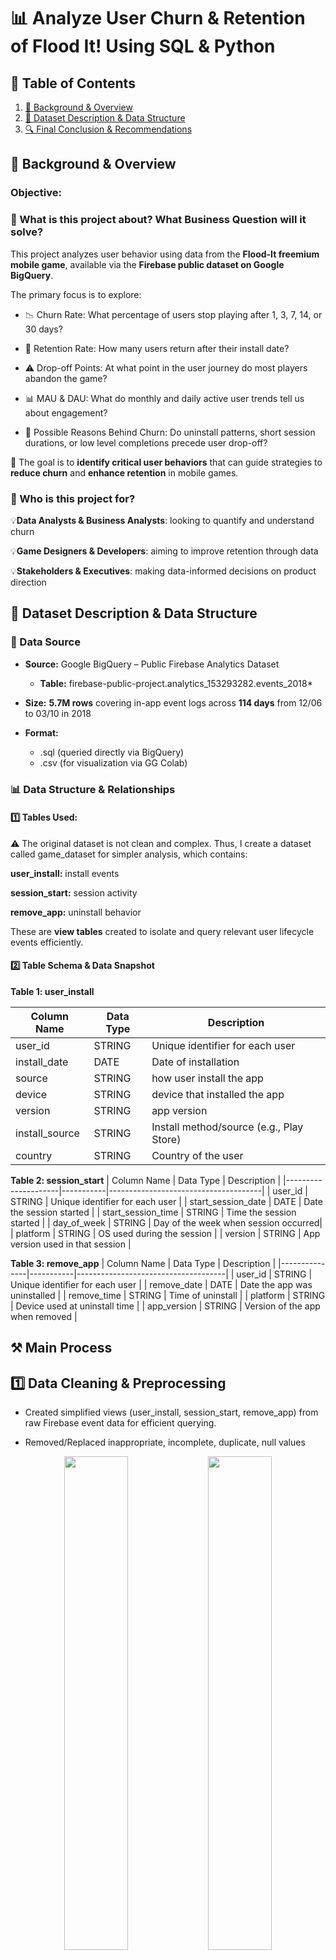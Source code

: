 # 📊 Analyze User Churn & Retention of Flood It! Using SQL & Python


## 📄 **Table of Contents**
1. [📌 Background & Overview](#background--overview)  
2. [📂 Dataset Description & Data Structure](#dataset-description--data-structure)  
3. [🔍 Final Conclusion & Recommendations](#final-conclusion--recommendations)  


## 📌 **Background & Overview**

### Objective:
### 📖 What is this project about? What Business Question will it solve?

This project analyzes user behavior using data from the **Flood-It freemium mobile game**, available via the **Firebase public dataset on Google BigQuery**.

The primary focus is to explore:
- 📉 Churn Rate: What percentage of users stop playing after 1, 3, 7, 14, or 30 days?

- 🔁 Retention Rate: How many users return after their install date?

- ⚠️ Drop-off Points: At what point in the user journey do most players abandon the game?

- 📊 MAU & DAU: What do monthly and daily active user trends tell us about engagement?

- 🧠 Possible Reasons Behind Churn: Do uninstall patterns, short session durations, or low level completions precede user drop-off?
  
🎯 The goal is to **identify critical user behaviors** that can guide strategies to **reduce churn** and **enhance retention** in mobile games.

### 👤 Who is this project for?  
💡**Data Analysts & Business Analysts**: looking to quantify and understand churn

💡**Game Designers & Developers**: aiming to improve retention through data

💡**Stakeholders & Executives**: making data-informed decisions on product direction



## 📂 **Dataset Description & Data Structure** 

### 📌 Data Source  
- **Source:** Google BigQuery – Public Firebase Analytics Dataset
  - **Table:** firebase-public-project.analytics_153293282.events_2018*

- **Size:** **5.7M rows** covering in-app event logs across **114 days** from 12/06 to 03/10 in 2018

- **Format:**
  - .sql (queried directly via BigQuery)
  - .csv (for visualization via GG Colab)

### 📊 Data Structure & Relationships  

#### 1️⃣ Tables Used:  
⚠️ The original dataset is not clean and complex. Thus, I create a dataset called game_dataset for simpler analysis, which contains:

**user_install:** install events

**session_start:** session activity

**remove_app:** uninstall behavior

These are **view tables** created to isolate and query relevant user lifecycle events efficiently.  

#### 2️⃣ Table Schema & Data Snapshot  

**Table 1: user_install**

| Column Name | Data Type | Description |  
|-------------|----------|-------------|  
| user_id     | STRING   | Unique identifier for each user |  
| install_date        | DATE     | Date of installation |  
| source    | STRING     | how user install the app |  
| device       | STRING    | device that installed the app |  
| version       | STRING    | app version |
| install_source       | STRING    | Install method/source (e.g., Play Store) |
| country       | STRING    | 	Country of the user |



**Table 2: session_start**
| Column Name         | Data Type | Description                          |
|---------------------|-----------|--------------------------------------|
| user_id             | STRING    | Unique identifier for each user      |
| start_session_date  | DATE      | Date the session started             |
| start_session_time  | STRING    | Time the session started             |
| day_of_week         | STRING    | Day of the week when session occurred|
| platform            | STRING    | OS used during the session           |
| version             | STRING    | App version used in that session     |


**Table 3: remove_app**
| Column Name   | Data Type | Description                         |
|---------------|-----------|-------------------------------------|
| user_id       | STRING    | Unique identifier for each user     |
| remove_date   | DATE      | Date the app was uninstalled        |
| remove_time   | STRING    | Time of uninstall                   |
| platform      | STRING    | Device used at uninstall time    |
| app_version   | STRING    | Version of the app when removed     |

## ⚒️ Main Process

## 1️⃣ Data Cleaning & Preprocessing 

- Created simplified views (user_install, session_start, remove_app) from raw Firebase event data for efficient querying.

- Removed/Replaced inappropriate, incomplete, duplicate, null values
<p align="center">
  <img src="https://drive.google.com/uc?export=view&id=1EjmHyZ7W1Gi_glXbd6HmLGixCmwKRoZ8" width="45%" />
  <img src="https://drive.google.com/uc?export=view&id=1M4EptsCSuQLvuBrPhcHNJ3Vq5EL-l4LP" width="45%" />
</p>
<p align="center"><em>Figure 1: user_install view and remove_app view (right)</em></p>

<p align="center">
  <img src="https://drive.google.com/uc?export=view&id=1-pxxzcfHvq5Wjj1kthoBxJNvLZPKlN6q" width="50%" />
</p>
<p align="center"><em>Figure 2: session_start view</em></p>

## 2️⃣ SQL/ Python Analysis

### 🔍 Retention Analysis
> In mobile games, retention measures how well a game keeps players coming back over time. It reflects product stickiness, onboarding success, and long-term engagement. This section focuses on calculating retention-related metrics using SQL with visualizations.

#### 🟡 **Active Users (DAU & MAU):** How many unique users open the app daily (DAU) and monthly (MAU).
  
```
-- Daily Active Users --
  SELECT 
    EXTRACT(MONTH FROM start_session_date) AS month,
    COUNT(DISTINCT user_id) AS MAU
  FROM `sqlfinal-447808.game_dataset.session_start`
  GROUP BY month
  ORDER BY month ASC
```

```
-- Monthly Active Users --
  SELECT 
    EXTRACT(MONTH FROM start_session_date) AS month,
    COUNT(DISTINCT user_id) AS MAU
  FROM `sqlfinal-447808.game_dataset.session_start`
  GROUP BY month
  ORDER BY month ASC
```
<p align="center">
  <img src="https://drive.google.com/uc?export=view&id=1MbCBFhaAy6kqYTbhMv4mI2-mVBYkAu40" />
</p>
<p align="center"><em>Figure 1: Daily Active Users Over Time</em></p>

<p align="center">
  <img src="https://drive.google.com/uc?export=view&id=1B2X7QXdkDb10GxfA8CINrGiohGHUgjM6" />
</p>
<p align="center"><em>Figure 2: Average DAU by Day of Week</em></p>

<p align="center">
  <img src="https://drive.google.com/uc?export=view&id=1HTgD8GLMnDbKNMvAOjEGbSCbGYgy64Gy" />
</p>
<p align="center"><em>Figure 3: Monthly Active Users Output (MAU Table)</em></p>

#### 💡 Observation:
- 📈 **Engagement Spikes:** A clear **surge** in daily usage occurred between **late June and early July**, with DAU **peaking** above **750 users**, likely tied to promotions or new feature releases. Post-spike, the DAU **stabilizes between 350–500 users.**
- 📅 **Consistent Weekday Activity:** DAU remains relatively **steady** across **weekdays**, suggesting stable engagement from the user base even outside weekends.
- 📊 **Monthly Active Users (MAU):** Although MAU increased from 3,876 (June) to 5,244 (September), June with only ~2 weeks of data still had nearly as many users as July (4,131) and more than August (3,906), suggesting **weaker engagement or user quality in July and August.**

#### 🟡 **Daily & Monthly Install:** The number of new installs each day.
   
> 🎯Analyze acquisition trends and evaluate campaign effectiveness.

> 🎯Supports cohort-based retention analysis and seasonal comparisons.

```
-- daily_install --
SELECT 
  install_date,
  COUNT(DISTINCT user_id) AS daily_install
FROM `sqlfinal-447808.game_dataset.user_install`
WHERE install_date BETWEEN '2018-06-12' AND '2018-10-03'
GROUP BY install_date
ORDER BY install_date ASC

-- monthly_install --
SELECT 
  EXTRACT(MONTH FROM install_date) AS month,
  COUNT(DISTINCT user_id) AS monthly_install
FROM `sqlfinal-447808.game_dataset.user_install`
WHERE install_date BETWEEN '2018-06-12' AND '2018-10-03'
GROUP BY month
ORDER BY month ASC
```
<p align="center">
  <img src="https://drive.google.com/uc?export=view&id=1mCOB2ohDncytcraGmJjKApzhiX5yW7Q6" />
</p>
<p align="center"><em>Figure 4: Daily Active Users (DAU) and Daily New Installs Over Time</em></p>

<p align="center">
  <img src="https://drive.google.com/uc?export=view&id=18Slq-1Wl4Sn4Jiq9IR1iLRdbPEN9Sz40" />
</p>
<p align="center"><em>Figure 5: Monthly Install Totals</em></p>

#### 💡 Observation:
- 📊 **High MAU in July–August ≠ High Engagement:** Despite relatively high MAU in July (4,131) and August (3,906), the DAU trend shows declining daily activity after early July, stabilizing between 350–500 users. 
- ⚠️ This suggests that although many users installed the app, **few returned daily**, pointing to weaker stickiness or engagement in those months.

#### 🟡 Cohort-Based Retention Analysis
  
> 🎯 **Retention After 14 Days:** Track the percentage of June (or other months) users returning on each day after installation (D1 to D14).
This shows short-term engagement quality after onboarding.

```
WITH installs AS (
  SELECT
    user_id,
    install_date
  FROM `sqlfinal-447808.game_dataset.user_install`
  WHERE install_date BETWEEN '2018-06-12' AND '2018-06-30'
),
daily_install AS (
  SELECT
    install_date,
    COUNT(DISTINCT user_id) AS num_installer
  FROM installs
  GROUP BY install_date
),
sessions AS (
  SELECT
    user_id,
    start_session_date
  FROM `sqlfinal-447808.game_dataset.session_start`
  WHERE start_session_date BETWEEN '2018-06-12' AND '2018-07-14'
),
day_after AS (
  SELECT DISTINCT
    i.user_id,
    i.install_date,
    DATE_DIFF(s.start_session_date, i.install_date, DAY) AS days_after_install
  FROM installs i
  JOIN sessions s ON i.user_id = s.user_id
  WHERE s.start_session_date >= i.install_date
),
retention_raw AS (
  SELECT
    install_date,
    days_after_install,
    COUNT(DISTINCT user_id) AS active_users
  FROM day_after
  GROUP BY install_date, days_after_install
)
SELECT
  r.install_date,
  r.days_after_install,
  r.active_users,
  c.num_installer,
  ROUND(100 * r.active_users / c.num_installer, 1) AS retention_rate
FROM retention_raw r
JOIN daily_install c ON r.install_date = c.install_date
WHERE r.days_after_install <= 14
ORDER BY r.install_date, r.days_after_install
```
<p align="center">
  <img src="https://drive.google.com/uc?export=view&id=1Dq2Ro_2jHbj9hhQzjKyyA0BB86Cs58l6" />
</p>
<p align="center"><em>Figure 6: 14-Day Retention Heatmap for Users Who Installed in June</em></p>

<p align="center">
  <img src="https://drive.google.com/uc?export=view&id=1xbW5g1lUMrudUxCsBXK_d05cTNfQBCbM" />
</p>
<p align="center"><em>Figure 7: Average Retention Rate per Day After Install (All Users)</em></p>


#### 💡 Observation:
- 📉 **Sharp Drop After Day 1:** Retention drops steeply from **67.65% on Day 0** to 16.72% on Day 1, and falls **below 10% by Day 3**, indicating early user churn is a **key issue.**
- 📊 **Low Long-Term Retention:** From **Day 7 onward**, retention rates stay consistently **below 6.5%**, suggesting limited long-term engagement.
- 🔁 **Consistent Pattern Across Months:** Similar 14-day retention patterns were observed in other months, confirming this early drop-off is not unique to June but a recurring trend in user behavior.

> 🎯 **Monthly Cohort Retention (Over 4 Months):** Measure long-term retention for monthly cohorts (e.g., June–October). This provides insight into user lifetime engagement trends.

```
-- Retention rate by Month --
WITH installs AS (
  SELECT
    user_id,
    install_date,
    FORMAT_DATE('%Y-%m', install_date) AS install_month
  FROM `sqlfinal-447808.game_dataset.user_install`
  WHERE install_date BETWEEN '2018-06-01' AND '2018-10-31'
),
daily_install AS (
  SELECT
    install_month,
    COUNT(DISTINCT user_id) AS num_installer
  FROM installs
  GROUP BY install_month
),
sessions AS (
  SELECT
    user_id,
    start_session_date,
    FORMAT_DATE('%Y-%m', start_session_date) AS session_month
  FROM `sqlfinal-447808.game_dataset.session_start`
  WHERE start_session_date BETWEEN '2018-06-01' AND '2018-12-31'
),
month_diff AS (
  SELECT DISTINCT
    i.user_id,
    i.install_month,
    s.session_month,
    DATE_DIFF(PARSE_DATE('%Y-%m', s.session_month), PARSE_DATE('%Y-%m', i.install_month), MONTH) AS months_after_install
  FROM installs i
  JOIN sessions s ON i.user_id = s.user_id
  WHERE s.start_session_date >= i.install_date
),
retention_raw AS (
  SELECT
    install_month,
    months_after_install,
    COUNT(DISTINCT user_id) AS active_users
  FROM month_diff
  GROUP BY install_month, months_after_install
)

SELECT
  r.install_month,
  r.months_after_install,
  r.active_users,
  c.num_installer,
  ROUND(100 * r.active_users / c.num_installer, 1) AS retention_rate
FROM retention_raw r
JOIN daily_install c ON r.install_month = c.install_month
WHERE r.months_after_install <= 4
ORDER BY r.install_month, r.months_after_install
```
<p align="center">
  <img src="https://drive.google.com/uc?export=view&id=1Y-AN70Q3lDigxQu198rkIWjIlm6fERVg" />
</p>
<p align="center"><em>Figure 8: Monthly Retention Rate by Install Cohort</em></p>


#### 💡 Observation:
- 📉 **Sharp Drop After Month 0:** Most cohorts show a big drop from install month to Month 1. For example, June drops from **64.8% to 26.4%**, and August drops from **75.0% to 24.1%**, confirming early churn as a persistent issue.
- ⚠️ Retention data for **September and October** is **incomplete** due to the dataset ending on **October 3**, so long-term trends for these cohorts are not fully available.


### 🔍 **Churn Analysis**
> Churn is defined as **users who do not return after a certain number of days since installation.** This helps identify early **user drop-off** and guide retention strategy improvements.

#### 🟡 Churn Rates After 3, 7, 14, 30 Days
  
```
WITH installs AS (
  SELECT
    user_id,
    install_date
  FROM `sqlfinal-447808.game_dataset.user_install`
  WHERE install_date BETWEEN '2018-08-01' AND '2018-08-30'
),
daily_install AS (
  SELECT
    install_date,
    COUNT(DISTINCT user_id) AS total_users
  FROM installs
  GROUP BY install_date
),
sessions AS (
  SELECT
    user_id,
    start_session_date
  FROM `sqlfinal-447808.game_dataset.session_start`
  WHERE start_session_date BETWEEN '2018-08-01' AND '2018-10-01'
),
day_x_active AS (
  SELECT
    i.install_date,
    MIN(DATE_DIFF(s.start_session_date, i.install_date, DAY)) AS first_session_after_install,
    i.user_id
  FROM installs i
  JOIN sessions s ON i.user_id = s.user_id
  WHERE s.start_session_date >= i.install_date
  GROUP BY i.install_date, i.user_id
),
retention_summary AS (
  SELECT
    i.install_date,
    COUNT(DISTINCT CASE WHEN d.first_session_after_install >= 3 THEN d.user_id END) AS active_day_3,
    COUNT(DISTINCT CASE WHEN d.first_session_after_install >= 7 THEN d.user_id END) AS active_day_7,
    COUNT(DISTINCT CASE WHEN d.first_session_after_install >= 14 THEN d.user_id END) AS active_day_14,
    COUNT(DISTINCT CASE WHEN d.first_session_after_install >= 30 THEN d.user_id END) AS active_day_30
  FROM installs i
  LEFT JOIN day_x_active d ON i.user_id = d.user_id AND i.install_date = d.install_date
  GROUP BY i.install_date
)

SELECT
  r.install_date,
  d.total_users,
  ROUND(100 - 100 * r.active_day_3 / d.total_users, 1) AS churn_day_3,
  ROUND(100 - 100 * r.active_day_7 / d.total_users, 1) AS churn_day_7,
  ROUND(100 - 100 * r.active_day_14 / d.total_users, 1) AS churn_day_14,
  ROUND(100 - 100 * r.active_day_30 / d.total_users, 1) AS churn_day_30
FROM retention_summary r
JOIN daily_install d ON r.install_date = d.install_date
ORDER BY r.install_date;**
```
<p align="center">
  <img src="https://drive.google.com/uc?export=view&id=1-vBAQhzuTHqB0z0XDbtVxkhNPwz0wdOP" width="60%"/>

<p align="center">
  <img src="https://drive.google.com/uc?export=view&id=1kcEI4o0tH8F0tJIQnb6kZi8--bqp0i43" width="60%"/>


#### 💡 Observation:
- 📉 **Massive Early Churn:** **Over 86 percent of users churn** **within the first 3 days**, and by **Day 30**, churn exceeds **95 percent** in August, revealing severe early drop-off
- 🔁 **June Retained Slightly Better:** June had the lowest Day 30 churn at 91.3 percent, slightly better than July at 90.7 percent and August at 95.4 percent, suggesting stronger user engagement early on

#### 🟡 Possible Reason for churn/removove app

> ❓Which **app versions** and **platforms** have the highest uninstall counts?

```
SELECT
  app_version,
  platform,
  COUNT(*) AS num_remove
FROM `sqlfinal-447808.game_dataset.remove_app`
GROUP BY 1,2
ORDER BY 3 DESC
```

<p align="center">
  <img src="https://drive.google.com/uc?export=view&id=1drlOft_PI4UUtKe3rBf9NzCXHu4Lull_" alt="App Removal by Version" />
</p>
<p align="center"><em>Figure: Number of App Removals by App Version & Platform </em></p>

#### 💡 Observation:
- ❌ **Version 2.62 accounts for the majority of uninstalls with 1,684 removals**, far exceeding all other versions. This may indicate serious usability or performance issues in that specific release.
- 📱 **All uninstalls occurred on Android**, suggesting that any churn mitigation efforts should focus on Android-specific debugging and optimization.


> ❓**How long** users wait after their **last session before uninstalling the app**? (Indicates whether churn is immediate or delayed and may reflect disengagement periods.)

```
WITH last_session AS (
  SELECT
    user_id,
    MAX(start_session_date) AS last_play_date
  FROM `sqlfinal-447808.game_dataset.session_start`
  GROUP BY user_id
),

removal_summary AS (
  SELECT
    r.user_id,
    r.remove_date,
    l.last_play_date,
    DATE_DIFF(r.remove_date, l.last_play_date, DAY) AS days_after_last_play
  FROM `sqlfinal-447808.game_dataset.remove_app` r
  LEFT JOIN last_session l ON r.user_id = l.user_id
  WHERE l.last_play_date IS NOT NULL
)

SELECT
  days_after_last_play,
  COUNT(*) AS num_remove
FROM removal_summary
GROUP BY days_after_last_play
ORDER BY 2 desc
limit 15;
```

<p align="center">
  <img src="https://drive.google.com/uc?export=view&id=1014n8UmJMOS3uHFUWlvlzYGt3SSlF6ot" alt="Days After Last Play Before Removal" />
</p>
<p align="center"><em>Figure: Days Between Last Play and App Removal</em></p

#### 💡 Observation:

- ⏱️ **Immediate Uninstalls Are Most Common:** The highest uninstall count (549 users) occurred on the same day as their last session, showing many users **quit immediately after playing.**
- 📆 **80 percent uninstalled within 3 days:** A majority of users removed the app within just 1 to 3 days after their last session, indicating rapid disengagement following final use.                                                                           

> ❓**How many levels** **on average** users complete before uninstalling within a day.
```
WITH user_first_last_day AS (
  SELECT
    user_pseudo_id,
    DATE(TIMESTAMP_MICROS(MIN(user_first_touch_timestamp))) AS first_day,
    DATE(TIMESTAMP_MICROS(MAX(event_timestamp))) AS last_day
  FROM `firebase-public-project.analytics_153293282.events_2018*`
  GROUP BY user_pseudo_id
),

churned_users AS (
  SELECT
    ufl.user_pseudo_id
  FROM user_first_last_day ufl
  WHERE DATE_DIFF(ufl.last_day, ufl.first_day, DAY) <= 1
),

level_events AS (
  SELECT
    e.user_pseudo_id
  FROM `firebase-public-project.analytics_153293282.events_2018*` e
  WHERE e.event_name IN ('level_complete', 'level_complete_quickplay')
),
churn_total_complete as (
SELECT
  le.user_pseudo_id,
  COUNT(*) AS total_level_completions
FROM level_events le
JOIN churned_users cu
  ON le.user_pseudo_id = cu.user_pseudo_id
where le.user_pseudo_id not in ('669A7F5B42DA742CA6BD9734ADEF09D4')
GROUP BY le.user_pseudo_id
ORDER BY total_level_completions DESC
)
select avg(total_level_completions)
from churn_total_complete

-- Output: 5.3 -- 
```

#### 💡 Observation:
🎮 Users who uninstall within a day complete an average of **5.3 levels** before leaving, indicating that early churn often occurs after only limited gameplay experience.

</details>

---


## 🔎 Final Conclusion & Recommendations  

👉🏻 Based on the insights and findings above, we would recommend the **product team** to consider the following actions:

✨ Key Takeaways:

✔️ **Improve Early User Experience**: Over **86 percent of users** churn within the **first 3 days**, and uninstall most often occurs on **Day 0**. Focus on **optimizing onboarding, and first-level satisfaction.**

✔️ **Investigate Issues with Version 2.62**: This version alone accounted for over 1,600 uninstalls, a major spike compared to others. A thorough **QA review** and **user feedback loop** is essential for that release.

✔️ **Target Android Optimization**: All uninstalls occurred on Android, signaling a need for **platform-specific performance tuning**, **crash fixing**, or **UI refinement** for Android users.

✔️ **Boost Engagement After First Session**: The average churned user completed only 5.3 levels before uninstalling. Introduce **early incentives, daily streaks, or progress hooks** to extend gameplay longevity.

